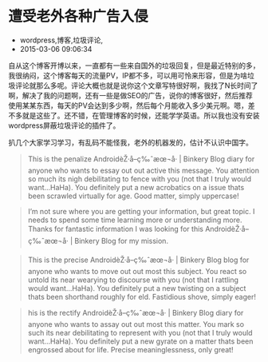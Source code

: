 # 遭受老外各种广告入侵
- wordpress,博客,垃圾评论,
- 2015-03-06 09:06:34


自从这个博客开博以来，一直都有一些来自国外的垃圾回复，但是最近特别的多，我很纳闷，这个博客每天的流量PV，IP都不多，可以用可怜来形容，但是为啥垃圾评论就那么多呢。评论大概也就是说你这个文章写特很好啊，我找了N长时间了啊，解决了我的问题啊，还有一些是做SEO的广告，说你的博客很好，然后推荐使用某某东西，每天的PV会达到多少啊，然后每个月能收入多少美元啊。嗯，差不多就是这些了。还不错，在管理博客的时候，还能学学英语。所以我也没有安装wordpress屏蔽垃圾评论的插件了。


扒几个大家学习学习，有乱码不能怪我，老外的机器发的，估计不认识中国字。

> This is the penalize AndroidèŽ·å–ç‰ˆæœ¬å· | Binkery Blog diary for anyone who wants to essay out out active this message. You attention so much its nigh debilitating to fence with you (not that I truly would want…HaHa). You definitely put a new acrobatics on a issue thats been scrawled virtually for age. Good matter, simply uppercase!

> I’m not sure where you are getting your information, but great topic. I needs to spend some time learning more or understanding more. Thanks for fantastic information I was looking for this AndroidèŽ·å–ç‰ˆæœ¬å· | Binkery Blog for my mission.

> This is the precise AndroidèŽ·å–ç‰ˆæœ¬å· | Binkery Blog blog for anyone who wants to move out out most this subject. You react so untold its near wearying to discourse with you (not that I rattling would want…HaHa). You definitely put a new twisting on a subject thats been shorthand roughly for eld. Fastidious shove, simply eager!

> his is the rectify AndroidèŽ·å–ç‰ˆæœ¬å· | Binkery Blog diary for anyone who wants to assay out out most this matter. You mark so such its near debilitating to represent with you (not that I truly would want…HaHa). You definitely put a new gyrate on a matter thats been engrossed about for life. Precise meaninglessness, only great!
